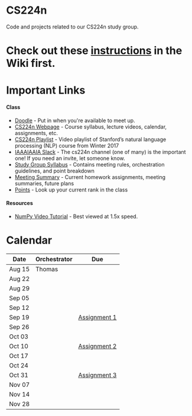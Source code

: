# CS224n
Code and projects related to our CS224n study group.

# Check out these [instructions](https://github.com/IAAAIAAIA/studyGroup/wiki) in the Wiki first.

# Important Links

#### Class
- [Doodle](https://doodle.com/poll/md8d8dvvhfryvtaw) - Put in when you're available to meet up.
- [CS224n Webpage](http://web.stanford.edu/class/cs224n/) - Course syllabus, lecture videos, calendar, assignments, etc.
- [CS224n Playlist](https://www.youtube.com/playlist?list=PL3FW7Lu3i5Jsnh1rnUwq_TcylNr7EkRe6) - Video playlist of Stanford’s natural language processing (NLP) course from Winter 2017
- [IAAAIAAIA Slack](https://iaaaiaaia.slack.com/) - The cs224n channel (one of many) is the important one! If you need an invite, let someone know.
- [Study Group Syllabus](https://github.com/IAAAIAAIA/studyGroup/wiki/Syllabus) - Contains meeting rules, orchestration guidelines, and point breakdown
- [Meeting Summary](https://github.com/IAAAIAAIA/studyGroup/wiki/Meeting-Summary) - Current homework assignments, meeting summaries, future plans
- [Points](https://github.com/IAAAIAAIA/studyGroup/wiki/Points) - Look up your current rank in the class

#### Resources
- [NumPy Video Tutorial](https://www.youtube.com/watch?v=1zmV8lZsHF4) - Best viewed at 1.5x speed.

# Calendar
| Date   | Orchestrator | Due                                                                         |
| ------ | ------------ | --------------------------------------------------------------------------- |
| Aug 15 | Thomas       |                                                                             |
| Aug 22 |              |                                                                             |
| Aug 29 |              |                                                                             |
| Sep 05 |              |                                                                             |
| Sep 12 |              |                                                                             |
| Sep 19 |              | [Assignment 1](http://web.stanford.edu/class/cs224n/assignment1/index.html) |
| Sep 26 |              |                                                                             |
| Oct 03 |              |                                                                             |
| Oct 10 |              | [Assignment 2](http://web.stanford.edu/class/cs224n/assignment2/index.html) |
| Oct 17 |              |                                                                             |
| Oct 24 |              |                                                                             |
| Oct 31 |              | [Assignment 3](http://web.stanford.edu/class/cs224n/assignment3/index.html) |                                                                             
| Nov 07 |              |                                                                             |
| Nov 14 |              |                                                                             |
| Nov 28 |              |                                                                             |
